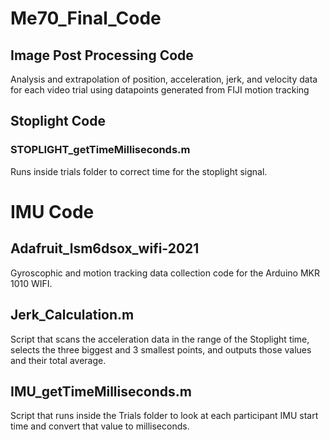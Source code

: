 # Me70_Final_Code

## Image Post Processing Code

Analysis and extrapolation of position, acceleration, jerk, and velocity data for each video trial using datapoints generated from FIJI motion tracking

## Stoplight Code

### STOPLIGHT_getTimeMilliseconds.m
Runs inside trials folder to correct time for the stoplight signal.

# IMU Code
## Adafruit_lsm6dsox_wifi-2021
Gyroscophic and motion tracking data collection code for the Arduino MKR 1010 WIFI.

## Jerk_Calculation.m

Script that scans the acceleration data in the range of the Stoplight time, selects the three biggest and 3 smallest points, and
outputs those values and their total average. 

## IMU_getTimeMilliseconds.m
Script that runs inside the Trials folder to look at each participant IMU start time and convert that value to milliseconds.


